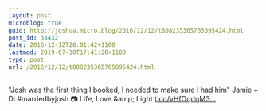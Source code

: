 ```yaml
---
layout: post
microblog: true
guid: http://joshua.micro.blog/2016/12/12/t808235365765095424.html
post_id: 34432
date: 2016-12-12T20:01:42+1100
lastmod: 2019-07-30T17:41:20+1100
type: post
url: /2016/12/12/t808235365765095424.html
---
```

"Josh was the first thing I booked, I needed to make sure I had him" Jamie + Di #marriedbyjosh 📷 Life, Love &amp;amp; Light [t.co/vHfOqdqM3...](https://t.co/vHfOqdqM3g)
